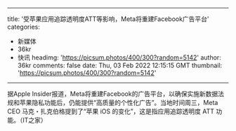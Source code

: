 
---
title: '受苹果应用追踪透明度ATT等影响，Meta将重建Facebook广告平台'
categories: 
 - 新媒体
 - 36kr
 - 快讯
headimg: 'https://picsum.photos/400/300?random=5142'
author: 36kr
comments: false
date: Thu, 03 Feb 2022 12:15:15 GMT
thumbnail: 'https://picsum.photos/400/300?random=5142'
---

<div>   
据Apple Insider报道，Meta将重建Facebook的广告平台，以确保实施新数据法规和苹果隐私功能后，仍能提供“高质量的个性化广告”。当地时间周三，Meta CEO 马克・扎克伯格提到了“苹果 iOS 的变化”，这是指应用追踪透明度 ATT 功能。（IT之家）  
</div>
            